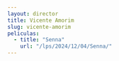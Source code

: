 ```yaml
---
layout: director
title: Vicente Amorim
slug: vicente-amorim
peliculas:
  - title: "Senna"
    url: "/lps/2024/12/04/Senna/"
---
```

